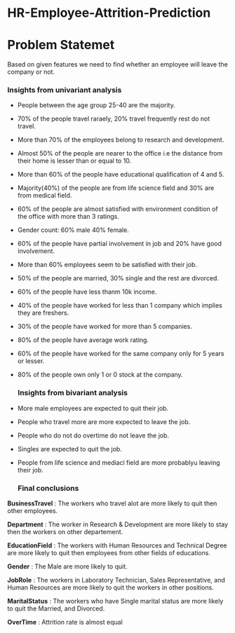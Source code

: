 # HR-Employee-Attrition-Prediction
# **Problem Statemet**
Based on given features we need to find whether an employee will leave the company or not.

### **Insights from univariant analysis**
* People between the age group 25-40 are the majority.
* 70% of the people travel raraely, 20% travel frequently rest do not travel.
* More than 70% of the employees belong to research and development.
* Almost 50% of the people are nearer to the office i.e the distance from their home is lesser than or equal to 10.
* More than 60% of the people have educational qualification of 4 and 5.
* Majority(40%) of the people are from life science field and 30% are from medical field.
* 60% of the people are almost satisfied with environment condition of the office with more than 3 ratings.
* Gender count: 60% male 40% female.
* 60% of the people have partial involvement in job and 20% have good involvement.
* More than 60% employees seem to be satisfied with their job.
* 50% of the people are married, 30% single and the rest are divorced.
* 60% of the people have less thanm 10k income.
* 40% of the people have worked for less than 1 company which implies they are freshers.
* 30% of the people have worked for more than 5 companies.
* 80% of the people have average work rating.
* 60% of the people have worked for the same company only for 5 years or lesser.
* 80% of the people own only 1 or 0 stock at the company.

  ### **Insights from bivariant analysis**
* More male employees are expected to quit their job.
* People who travel more are more expected to leave the job.
* People who do not do overtime do not leave the job.
* Singles are expected to quit the job.
* People from life science and mediacl field are more probablyu leaving their job.

  ### **Final conclusions**
**BusinessTravel** : The workers who travel alot are more likely to quit then other employees.

**Department** : The worker in Research & Development are more likely to stay then the workers on other departement.

**EducationField** : The workers with Human Resources and Technical Degree are more likely to quit then employees from other fields of educations.

**Gender** : The Male are more likely to quit.

**JobRole** : The workers in Laboratory Technician, Sales Representative, and Human Resources are more likely to quit the workers in other positions.

**MaritalStatus** : The workers who have Single marital status are more likely to quit the Married, and Divorced.

**OverTime** : Attrition rate is almost equal

